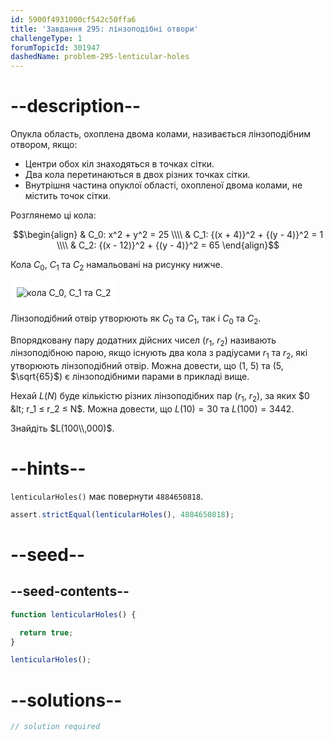 ```yaml
---
id: 5900f4931000cf542c50ffa6
title: 'Завдання 295: лінзоподібні отвори'
challengeType: 1
forumTopicId: 301947
dashedName: problem-295-lenticular-holes
---
```


# --description--

Опукла область, охоплена двома колами, називається лінзоподібним отвором, якщо:

- Центри обох кіл знаходяться в точках сітки.
- Два кола перетинаються в двох різних точках сітки.
- Внутрішня частина опуклої області, охопленої двома колами, не містить точок сітки.

Розглянемо ці кола:

$$\begin{align}   & C_0: x^2 + y^2 = 25 \\\\
  & C_1: {(x + 4)}^2 + {(y - 4)}^2 = 1 \\\\ & C_2: {(x - 12)}^2 + {(y - 4)}^2 = 65 \end{align}$$

Кола $C_0$, $C_1$ та $C_2$ намальовані на рисунку нижче.

<img class="img-responsive center-block" alt="кола C_0, C_1 та C_2" src="https://cdn.freecodecamp.org/curriculum/project-euler/lenticular-holes.gif" style="background-color: white; padding: 10px;" />

Лінзоподібний отвір утворюють як $C_0$ та $C_1$, так і $C_0$ та $C_2$.

Впорядковану пару додатних дійсних чисел ($r_1$, $r_2$) називають лінзоподібною парою, якщо існують два кола з радіусами $r_1$ та $r_2$, які утворюють лінзоподібний отвір. Можна довести, що ($1$, $5$) та ($5$, $\sqrt{65}$) є лінзоподібними парами в прикладі вище.

Нехай $L(N)$ буде кількістю різних лінзоподібних пар ($r_1$, $r_2$), за яких $0 &lt; r_1 ≤ r_2 ≤ N$. Можна довести, що $L(10) = 30$ та $L(100) = 3442$.

Знайдіть $L(100\\,000)$.

# --hints--

`lenticularHoles()` має повернути `4884650818`.

```js
assert.strictEqual(lenticularHoles(), 4884650818);
```

# --seed--

## --seed-contents--

```js
function lenticularHoles() {

  return true;
}

lenticularHoles();
```

# --solutions--

```js
// solution required
```
